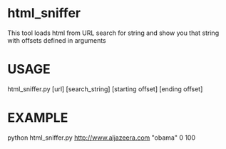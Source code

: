 html_sniffer
============

This tool loads html from URL search for string and show you that string with offsets defined in arguments


USAGE
=====
html_sniffer.py [url] [search_string] [starting offset] [ending offset]


EXAMPLE
=======

python html_sniffer.py http://www.aljazeera.com "obama" 0 100

